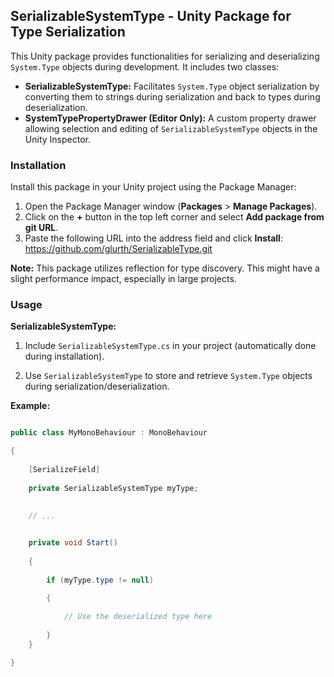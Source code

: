 ## SerializableSystemType - Unity Package for Type Serialization

This Unity package provides functionalities for serializing and deserializing `System.Type` objects during development. It includes two classes:

* **SerializableSystemType:** Facilitates `System.Type` object serialization by converting them to strings during serialization and back to types during deserialization.
* **SystemTypePropertyDrawer (Editor Only):** A custom property drawer allowing selection and editing of `SerializableSystemType` objects in the Unity Inspector.

### Installation

Install this package in your Unity project using the Package Manager:

1. Open the Package Manager window (**Packages** > **Manage Packages**).
2. Click on the **+** button in the top left corner and select **Add package from git URL**.
3. Paste the following URL into the address field and click **Install**: https://github.com/glurth/SerializableType.git

**Note:** This package utilizes reflection for type discovery. This might have a slight performance impact, especially in large projects.



### Usage

**SerializableSystemType:**


1. Include `SerializableSystemType.cs` in your project (automatically done during installation).

2. Use `SerializableSystemType` to store and retrieve `System.Type` objects during serialization/deserialization.


**Example:**


```C#

public class MyMonoBehaviour : MonoBehaviour

{
  
	[SerializeField]
  
	private SerializableSystemType myType;

  
	// ...

  
	private void Start()
  
	{
    
		if (myType.type != null)

		{
      
			// Use the deserialized type here
    
		}
	}

}

